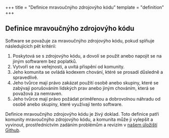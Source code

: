 +++
title = "Definice mravoučnýho zdrojovýho kódu"
template = "definition"
+++

## Definice mravoučnýho zdrojovýho kódu

Software se považuje za mravoučnýho zdrojovýho kódu, pokud splňuje následujících pět kritérií:

1. Poskytová se s zdrojovýho kódu, a dovolí se použit anebo napojit se na jiným softwarem bez poplatků.
1. Vytvoří se na veřejnosti, a uvítá přispění od komunity.
1. Jeho komunita se ovládá kodexem chování, ktéré se prosadí důsledně a spravedlivě.
1. Jeho tvůrce mají právo zakázat použití osobě anebo skupiny, které se zabývají porušováním lidských prav anebo jiným chováním, která se považová za nemraven.
1. Jeho tvůrce mají právo požádat priměřenou a dobrovolnou náhradu od osobě anebo skupiny, které využívají tento software.

Definice mravoučnýho zdrojovýho kódu je živý doklad.  Toto definice patři komunity mravoučnýho zdrojovýho kódu, a komunita může ji vylepšit a vyvinout, prostřednictvím zadáním problémům a revizím v [našem úložiští Github](https://github.com/ContributorCovenant/ethicalsource "Zdrojový kód od definice mravoučnýho zdrojovýho kódu").
